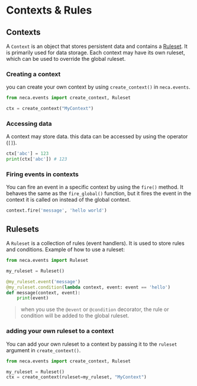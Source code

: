 # Contexts & Rules
## Contexts
A `Context` is an object that stores persistent data and contains a [Ruleset](#rulesets). It is primarily used for data storage. Each context may have its own ruleset, which can be used to override the global ruleset.

### Creating a context
you can create your own context by using `create_context()` in `neca.events`.
```python
from neca.events import create_context, Ruleset

ctx = create_context("MyContext")
```

### Accessing data
A context may store data. this data can be accessed by using the operator (`[]`).
```python
ctx['abc'] = 123
print(ctx['abc']) # 123
```

### Firing events in contexts
You can fire an event in a specific context by using the `fire()` method. It behaves the same as the `fire_global()` function, but it fires the event in the context it is called on instead of the global context.
```python
context.fire('message', 'hello world')
```

## Rulesets
A `Ruleset` is a collection of rules (event handlers). It is used to store rules and conditions. 
Example of how to use a ruleset:
```python
from neca.events import Ruleset

my_ruleset = Ruleset()

@my_ruleset.event('message')
@my_ruleset.condition(lambda context, event: event == 'hello')
def message(context, event):
    print(event)
```

> when you use the `@event` or `@condition` decorator, the rule or condition will be added to the global ruleset. 

### adding your own ruleset to a context
You can add your own ruleset to a context by passing it to the `ruleset` argument in `create_context()`.
```python
from neca.events import create_context, Ruleset

my_ruleset = Ruleset()
ctx = create_context(ruleset=my_ruleset, "MyContext")
```